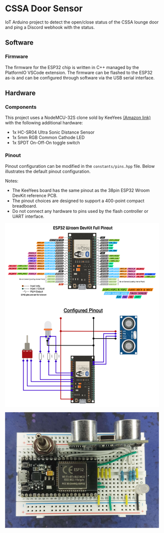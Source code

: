 # CSSA Door Sensor

IoT Arduino project to detect the open/close status of the CSSA lounge door and ping a Discord webhook with the status.

## Software

### Firmware

The firmware for the ESP32 chip is written in C++ managed by the PlatformIO VSCode extension. The firmware can be flashed to the ESP32 as-is and can be configured through software via the USB serial interface.

## Hardware

### Components

This project uses a NodeMCU-32S clone sold by KeeYees [(Amazon link)](https://www.amazon.ca/dp/B07QCP2451) with the following additional hardware:

- 1x HC-SR04 Ultra Sonic Distance Sensor
- 1x 5mm RGB Common Cathode LED
- 1x SPDT On-Off-On toggle switch

### Pinout

Pinout configuration can be modified in the `constants/pins.hpp` file. Below illustrates the default pinout configuration.

Notes:
- The KeeYees board has the same pinout as the 38pin ESP32 Wroom DevKit reference PCB.
- The pinout choices are designed to support a 400-point compact breadboard.
- Do not connect any hardware to pins used by the flash controller or UART interface.

![](https://github.com/noahc3/cssa-door-sensor/raw/master/resources/pinout.png)

![](https://github.com/noahc3/cssa-door-sensor/raw/master/resources/breadboard.jpg)